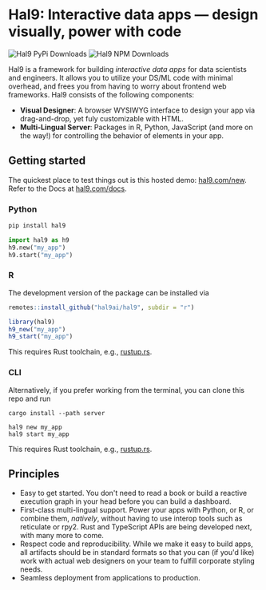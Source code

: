 # Hal9: Interactive data apps &mdash; design visually, power with code
![Hal9 PyPi Downloads](https://img.shields.io/pypi/dm/hal9?label=PyPI) ![Hal9 NPM Downloads](https://img.shields.io/npm/dm/hal9.svg?label=NPM)

Hal9 is a framework for building *interactive data apps* for data scientists and engineers. It allows you to utilize your DS/ML code with minimal overhead, and frees you from having to worry about frontend web frameworks. Hal9 consists of the following components:

- **Visual Designer**: A browser WYSIWYG interface to design your app via drag-and-drop, yet fuly customizable with HTML.
- **Multi-Lingual Server**: Packages in R, Python, JavaScript (and more on the way!) for controlling the behavior of elements in your app.

## Getting started

The quickest place to test things out is this hosted demo: [hal9.com/new](https://hal9.com/new). Refer to the Docs at [hal9.com/docs](https://hal9.com/docs/).

### Python

```bash
pip install hal9
```

```python
import hal9 as h9
h9.new("my_app")
h9.start("my_app")
```

### R 

The development version of the package can be installed via

```r
remotes::install_github("hal9ai/hal9", subdir = "r")

library(hal9)
h9_new("my_app")
h9_start("my_app")
```

This requires Rust toolchain, e.g., [rustup.rs](https://rustup.rs).

### CLI

Alternatively, if you prefer working from the terminal, you can clone this repo and run

```
cargo install --path server

hal9 new my_app
hal9 start my_app
```

This requires Rust toolchain, e.g., [rustup.rs](https://rustup.rs).

## Principles

- Easy to get started. You don't need to read a book or build a reactive execution graph in your head
 before you can build a dashboard.
- First-class multi-lingual support. Power your apps with Python, or R, or combine them, *natively*, without having
to use interop tools such as reticulate or rpy2. Rust and TypeScript APIs are being developed next, with many more to come.
- Respect code and reproducibility. While we make it easy to build apps, all artifacts should be in standard formats
so that you can (if you'd like) work with actual web designers on your team to fulfill corporate styling needs.
- Seamless deployment from applications to production.
